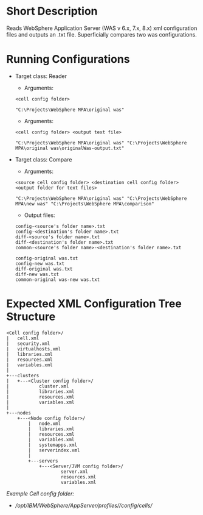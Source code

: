 # Short Description

Reads WebSphere Application Server (WAS v 6.x, 7.x, 8.x) xml configuration files and outputs an .txt file.
Superficially compares two was configurations.


# Running Configurations

* Target class: Reader
  * Arguments: 

  `<cell config folder>`

  `"C:\Projects\WebSphere MPA\original was"`
  
  * Arguments: 

  `<cell config folder> <output text file>`

  `"C:\Projects\WebSphere MPA\original was" "C:\Projects\WebSphere MPA\original was\originalWas-output.txt"`

* Target class: Compare
  * Arguments:

  `<source cell config folder> <destination cell config folder> <output folder for text files>`

  `"C:\Projects\WebSphere MPA\original was" "C:\Projects\WebSphere MPA\new was" "C:\Projects\WebSphere MPA\comparison"`

  * Output files:

  ```
  config-<source's folder name>.txt
  config-<destination's folder name>.txt
  diff-<source's folder name>.txt
  diff-<destination's folder name>.txt
  common-<source's folder name>-<destination's folder name>.txt
  ```

  ```
  config-original was.txt
  config-new was.txt
  diff-original was.txt
  diff-new was.txt
  common-original was-new was.txt
  ```


# Expected XML Configuration Tree Structure
```
<Cell config folder>/
|   cell.xml
|   security.xml
|   virtualhosts.xml
|   libraries.xml
|   resources.xml
|   variables.xml
|   
+---clusters
|   +---<Cluster config folder>/
|           cluster.xml
|           libraries.xml
|           resources.xml
|           variables.xml
|           
+---nodes
    +---<Node config folder>/
        |   node.xml
        |   libraries.xml
        |   resources.xml
        |   variables.xml
        |   systemapps.xml
        |   serverindex.xml
        |
        +---servers
            +---<Server/JVM config folder>/
                    server.xml
                    resources.xml
                    variables.xml
```

*Example Cell config folder:*
   *    */opt/IBM/WebSphere/AppServer/profiles/<Profile>/config/cells/<Cell config folder>*
